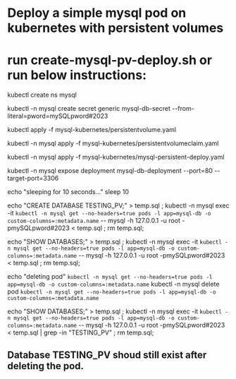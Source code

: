 # Deploy a simple mysql pod on kubernetes with persistent volumes

# run create-mysql-pv-deploy.sh or run below instructions: 

kubectl create ns mysql

kubectl -n mysql create secret generic mysql-db-secret --from-literal=pword=mySQLpword#2023

kubectl apply -f mysql-kubernetes/persistentvolume.yaml

kubectl -n mysql apply -f mysql-kubernetes/persistentvolumeclaim.yaml

kubectl -n mysql apply -f mysql-kubernetes/mysql-persistent-deploy.yaml


kubectl -n mysql expose deployment mysql-db-deployment --port=80 --target-port=3306

echo "sleeping for 10 seconds..."
sleep 10

echo "CREATE DATABASE TESTING_PV;" > temp.sql ; kubectl -n mysql exec -it `kubectl -n mysql get --no-headers=true pods -l app=mysql-db -o custom-columns=:metadata.name` -- mysql -h 127.0.0.1 -u root -pmySQLpword#2023 < temp.sql ; rm temp.sql;

echo "SHOW DATABASES;" > temp.sql ; kubectl -n mysql exec -it `kubectl -n mysql get --no-headers=true pods -l app=mysql-db -o custom-columns=:metadata.name` -- mysql -h 127.0.0.1 -u root -pmySQLpword#2023 < temp.sql ; rm temp.sql;

echo "deleting pod" `kubectl -n mysql get --no-headers=true pods -l app=mysql-db -o custom-columns=:metadata.name`
kubectl -n mysql delete pod `kubectl -n mysql get --no-headers=true pods -l app=mysql-db -o custom-columns=:metadata.name`

echo "SHOW DATABASES;" > temp.sql ; kubectl -n mysql exec -it `kubectl -n mysql get --no-headers=true pods -l app=mysql-db -o custom-columns=:metadata.name` -- mysql -h 127.0.0.1 -u root -pmySQLpword#2023 < temp.sql | grep -in "TESTING_PV" ; rm temp.sql;

## Database TESTING_PV shoud still exist after deleting the pod.

